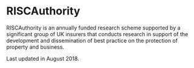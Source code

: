 # RISCAuthority
RISCAuthority is an annually funded research scheme supported by a significant group of UK insurers that conducts research in support of the development and dissemination of best practice on the protection of property and business.

Last updated in August 2018.